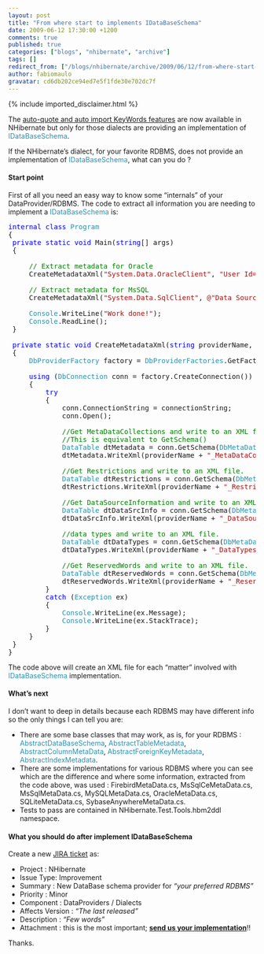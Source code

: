 ```yaml
---
layout: post
title: "From where start to implements IDataBaseSchema"
date: 2009-06-12 17:30:00 +1200
comments: true
published: true
categories: ["blogs", "nhibernate", "archive"]
tags: []
redirect_from: ["/blogs/nhibernate/archive/2009/06/12/from-where-start-to-implements-idatabaseschema.aspx"]
author: fabiomaulo
gravatar: cd6db202ce94ed7e5f1fde30e702dc7f
---
```

{% include imported_disclaimer.html %}
<p>The <a target="_blank" href="http://fabiomaulo.blogspot.com/2009/06/auto-quote-tablecolumn-names.html">auto-quote and auto import KeyWords features</a> are now available in NHibernate but only for those dialects are providing an implementation of <span style="color: #2b91af">IDataBaseSchema</span>.</p>
<p>If the NHibernate&rsquo;s dialect, for your favorite RDBMS, does not provide an implementation of <span style="color: #2b91af">IDataBaseSchema</span>, what can you do ?</p>
<h4>Start point</h4>
<p>First of all you need an easy way to know some &ldquo;internals&rdquo; of your DataProvider/RDBMS. The code to extract all information you are needing to implement a <span style="color: #2b91af">IDataBaseSchema</span> is: </p>
<pre class="code"><span style="color: blue">internal class </span><span style="color: #2b91af">Program<br /></span>{<br /> <span style="color: blue">private static void </span>Main(<span style="color: blue">string</span>[] args)<br /> {<br />  <br />     <span style="color: green">// Extract metadata for Oracle<br />     </span>CreateMetadataXml(<span style="color: #a31515">"System.Data.OracleClient"</span>, <span style="color: #a31515">"User Id=NH; Password=nh"</span>);<br /><br />     <span style="color: green">// Extract metadata for MsSQL<br />     </span>CreateMetadataXml(<span style="color: #a31515">"System.Data.SqlClient"</span>, <span style="color: #a31515">@"Data Source=localhost\SQLEXPRESS;Initial Catalog=NHTEST;Integrated Security=True"</span>);<br />  <br />     <span style="color: #2b91af">Console</span>.WriteLine(<span style="color: #a31515">"Work done!"</span>);<br />     <span style="color: #2b91af">Console</span>.ReadLine();<br /> }<br /><br /> <span style="color: blue">private static void </span>CreateMetadataXml(<span style="color: blue">string </span>providerName, <span style="color: blue">string </span>connectionString)<br /> {<br />     <span style="color: #2b91af">DbProviderFactory </span>factory = <span style="color: #2b91af">DbProviderFactories</span>.GetFactory(providerName);<br /><br />     <span style="color: blue">using </span>(<span style="color: #2b91af">DbConnection </span>conn = factory.CreateConnection())<br />     {<br />         <span style="color: blue">try<br />         </span>{<br />             conn.ConnectionString = connectionString;<br />             conn.Open();<br /><br />             <span style="color: green">//Get MetaDataCollections and write to an XML file.<br />             //This is equivalent to GetSchema()<br />             </span><span style="color: #2b91af">DataTable </span>dtMetadata = conn.GetSchema(<span style="color: #2b91af">DbMetaDataCollectionNames</span>.MetaDataCollections);<br />             dtMetadata.WriteXml(providerName + <span style="color: #a31515">"_MetaDataCollections.xml"</span>);<br /><br />             <span style="color: green">//Get Restrictions and write to an XML file.<br />             </span><span style="color: #2b91af">DataTable </span>dtRestrictions = conn.GetSchema(<span style="color: #2b91af">DbMetaDataCollectionNames</span>.Restrictions);<br />             dtRestrictions.WriteXml(providerName + <span style="color: #a31515">"_Restrictions.xml"</span>);<br /><br />             <span style="color: green">//Get DataSourceInformation and write to an XML file.<br />             </span><span style="color: #2b91af">DataTable </span>dtDataSrcInfo = conn.GetSchema(<span style="color: #2b91af">DbMetaDataCollectionNames</span>.DataSourceInformation);<br />             dtDataSrcInfo.WriteXml(providerName + <span style="color: #a31515">"_DataSourceInformation.xml"</span>);<br /><br />             <span style="color: green">//data types and write to an XML file.<br />             </span><span style="color: #2b91af">DataTable </span>dtDataTypes = conn.GetSchema(<span style="color: #2b91af">DbMetaDataCollectionNames</span>.DataTypes);<br />             dtDataTypes.WriteXml(providerName + <span style="color: #a31515">"_DataTypes.xml"</span>);<br /><br />             <span style="color: green">//Get ReservedWords and write to an XML file.<br />             </span><span style="color: #2b91af">DataTable </span>dtReservedWords = conn.GetSchema(<span style="color: #2b91af">DbMetaDataCollectionNames</span>.ReservedWords);<br />             dtReservedWords.WriteXml(providerName + <span style="color: #a31515">"_ReservedWords.xml"</span>);<br />         }<br />         <span style="color: blue">catch </span>(<span style="color: #2b91af">Exception </span>ex)<br />         {<br />             <span style="color: #2b91af">Console</span>.WriteLine(ex.Message);<br />             <span style="color: #2b91af">Console</span>.WriteLine(ex.StackTrace);<br />         }<br />     }<br /> }<br />}</pre>
<p>The code above will create an XML file for each &ldquo;matter&rdquo; involved with <span style="color: #2b91af">IDataBaseSchema</span> implementation.</p>
<h4>What&rsquo;s next</h4>
<p>I don&rsquo;t want to deep in details because each RDBMS may have different info so the only things I can tell you are:</p>
<ul>
<li>There are some base classes that may work, as is, for your RDBMS : <span style="color: #2b91af">AbstractDataBaseSchema</span>, <span style="color: #2b91af">AbstractTableMetadata</span>, <span style="color: #2b91af">AbstractColumnMetaData</span>, <span style="color: #2b91af">AbstractForeignKeyMetadata</span>, <span style="color: #2b91af">AbstractIndexMetadata</span>. </li>
<li>There are some implementations for various RDBMS where you can see which are the difference and where some information, extracted from the code above, was used : FirebirdMetaData.cs, MsSqlCeMetaData.cs, MsSqlMetaData.cs, MySQLMetaData.cs, OracleMetaData.cs, SQLiteMetaData.cs, SybaseAnywhereMetaData.cs. </li>
<li>Tests to pass are contained in NHibernate.Test.Tools.hbm2ddl namespace. </li>
</ul>
<h4>What you should do after implement IDataBaseSchema</h4>
<p>Create a new <a target="_blank" href="http://jira.nhforge.org/">JIRA ticket</a> as:</p>
<ul>
<li>Project : NHibernate </li>
<li>Issue Type: Improvement </li>
<li>Summary : New DataBase schema provider for <em>&ldquo;your preferred RDBMS&rdquo;</em> </li>
<li>Priority : Minor </li>
<li>Component : DataProviders / Dialects </li>
<li>Affects Version : <em>&ldquo;The last released&rdquo;</em> </li>
<li>Description : <em>&ldquo;Few words&rdquo;</em> </li>
<li>Attachment : this is the most important; <span style="text-decoration: underline;"><strong>send us your implementation</strong></span>!! </li>
</ul>
<p>Thanks.</p>
